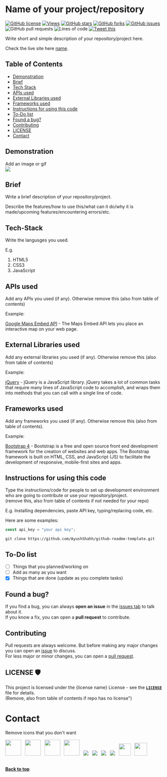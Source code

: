 # Name of your project/repository
<!-- Replace the things with your content. The things I have written are for instructions

Remove comments before commiting
-->
[![GitHub license](https://img.shields.io/github/license/github_username/repository_name?color=red&style=flat)](https://github.com/github_username/repository_name/blob/main/LICENSE)
[![Views](https://hits.seeyoufarm.com/api/count/incr/badge.svg?url=https%3A%2F%2Fgithub.com%2Fgithub_username%2Frepository_name&count_bg=%23000000&title_bg=%23555555&icon=github.svg&icon_color=%23E7E7E7&title=views&edge_flat=true)](https://hits.seeyoufarm.com)
[![GitHub stars](https://img.shields.io/github/stars/github_username/repository_name?style=flat-square)](https://github.com/github_username/repository_name/stargazers)
[![GitHub forks](https://img.shields.io/github/forks/github_username/repository_name?style=flat-square)](https://github.com/github_username/repository_name/network)
[![GitHub issues](https://img.shields.io/github/issues/github_username/repository_name?style=flat-square)](https://github.com/github_username/repository_name/issues)
![GitHub pull requests](https://img.shields.io/github/issues-pr/github_username/repository_name?color=yellow&style=flat-square)
![Lines of code](https://img.shields.io/tokei/lines/github/github_username/repository_name?label=total%20lines%20of%20code&style=flat-square)
[![Tweet this](https://img.shields.io/twitter/url?color=grey&label=Tweet%20this&logo=twitter&style=flat-square&url=https%3A%2F%2Fgithub.com%2Fgithub_username%2Frepository_name)](https://twitter.com/intent/tweet?text=Wow&url=https%3A%2F%2Fgithub.com%2Fgithub_username%2Frepository_name)

<!-- Instructions for badges:
1. Change github_username to the github username of repository owner. (case-sensitive)

2. Change repository_name to the repository for which you are writing README. (case-sensitive)

3. Remove the badges that you don't want. E.g. remove license badge if your repository doesn't have a license

4. Remove this comment before commiting changes
-->

Write short and simple description of your repository/project here.<br>

<!--
1. You can also add link to your website/project if available.
For example see below

2. Remove this comment before commiting changes
-->
Check the live site here [name](https://link-to-project.xyz).

## Table of Contents
- [Demonstration](#demonstration)
- [Brief](#brief)
- [Tech Stack](#tech-stack)
- [APIs used](#apis-used)
- [External Libraries used](#external-libraries-used)
- [Frameworks used](#frameworks-used)
- [Instructions for using this code](#instructions-for-using-this-code)
- [To-Do list](#to-do-list)
- [Found a bug?](#found-a-bug)
- [Contributing](#contributing)
- [LICENSE](#license-%EF%B8%8F)
- [Contact](#contact)

<!--
1. Remove unnecessary things from table of contents that you don't want

2. You can also add things that are not here but required for your repo/project

3. Remove this comment before commiting changes
-->

## Demonstration
Add an image or gif<br>
<img src="path/to/image-or-gif">

## Brief
Write a brief description of your repository/project.

Describe the features/how to use this/what can it do/why it is made/upcoming features/encountering errors/etc.
<!-- 
You can even make separate heading for features/upcoming features/anything you want.

You can fully customise this README

Just don't forget to add them in table of contents in their specific order.

Delete this comment before commiting changes
-->

## Tech-Stack
Write the langusges you used.

E.g.
1. HTML5
2. CSS3
3. JavaScript

## APIs used
Add any APIs you used (if any). Otherwise remove this (also from table of contents)
<!--You can replace the text with your own"-->
Example:

[Google Maps Embed API](https://developers.google.com/maps/documentation/embed/get-started) - The Maps Embed API lets you place an interactive map on your web page.

## External Libraries used
Add any external libraries you used (if any). Otherwise remove this (also from table of contents)
<!--You can replace the text with your own"-->
Example:

[jQuery](https://jquery.com/) - jQuery is a JavaScript library. jQuery takes a lot of common tasks that require many lines of JavaScript code to accomplish, and wraps them into methods that you can call with a single line of code.

## Frameworks used
Add any frameworks you used (if any). Otherwise remove this (also from table of contents).
<!--You can replace the text with your own"-->
Example:

[Bootstrap 4](https://getbootstrap.com/) - Bootstrap is a free and open source front end development framework for the creation of websites and web apps. The Bootstrap framework is built on HTML, CSS, and JavaScript (JS) to facilitate the development of responsive, mobile-first sites and apps.

## Instructions for using this code
Type the instructions/code for people to set up development environment who are going to contribute or use your repository/project.<br>
(remove this, also from table of contents if not needed for your repo)
<!--You can replace the text with your own"-->
E.g. Installing dependencies, paste API key, typing/replacing code, etc.

Here are some examples:
```javascript
const api_key = "your api key";
```
```
git clone https://github.com/AyushShahh/github-readme-template.git
```

## To-Do list
- [ ] Things that you planned/working on
- [ ] Add as many as you want
- [x] Things that are done (update as you complete tasks)

## Found a bug?
If you find a bug, you can always **open an issue** in the [issues tab](https://github.com/github_username/repository_name/issues) to talk about it.<br>
If you know a fix, you can open a **pull request** to contribute.
<!--You can replace the text with your own"-->

## Contributing
Pull requests are always welcome. But before making any major changes you can open an [issue](https://github.com/github_username/repository_name/issues) to discuss.<br>
For less major or minor changes, you can open a [pull request](https://github.com/github_username/repository_name/pulls).
<!--You can replace the text with your own"-->

## LICENSE 🛡️
This project is licensed under the {license name} License - see the **[`LICENSE`](https://github.com/github_username/repository_name/blob/main/LICENSE)** file for details.<br>
(Remove, also from table of contents if repo has no license")

# Contact
Remove icons that you don't want

<p>
<a href="https://twitter.com/{twitter_username}" target="_blank" rel="noopener noreferrer"><img src="https://img.icons8.com/plasticine/100/000000/twitter.png" width="50" /></a>
&nbsp; <a href="https://www.instagram.com/{instagram_username}/" target="_blank" rel="noopener noreferrer"><img src="https://img.icons8.com/plasticine/100/000000/instagram-new.png" width="50"/></a>
&nbsp; <a href="https://www.linkedin.com/in/{username}/" target="_blank" rel="noopener noreferrer"><img src="https://img.icons8.com/plasticine/100/000000/linkedin.png" width="50" /></a>
&nbsp; <a href="mailto:your@gmail.com" target="_blank" rel="noopener noreferrer"><img src="https://img.icons8.com/plasticine/100/000000/gmail.png"  width="50" /></a>
&nbsp; <a href="https://medium.com/@{medium_username}" target="_blank" rel="noopener noreferrer"><img src="https://img.icons8.com/color/48/000000/medium-monogram.png"/></a>
&nbsp; <a href="https://www.quora.com/profile/{link-to-your-profile}/" target="_blank" rel="noopener noreferrer"><img src="https://img.icons8.com/clouds/50/000000/quora.png"/></a>
&nbsp; <a href="https://www.clubhouse.com/@{clubhouse username}" target="_blank" rel="noopener noreferrer"><img src="https://img.icons8.com/fluent/45/000000/so-so.png"/></a>
&nbsp; <a href="https://www.discordapp.com/users/{your discord user id [not your username]}" target="_blank" rel="noopener noreferrer"><img src="https://img.icons8.com/doodle/46/000000/discord-new-logo.png"/></a>
&nbsp; <a href="https://dev.to/{your_dev.to_username}" target="_blank" rel="noopener noreferrer"><img src="https://d2fltix0v2e0sb.cloudfront.net/dev-black.png" height="38px"/></a>
&nbsp; <a href="https://hashnode.com/@{your_hashnode_username}" target="_blank" rel="noopener noreferrer"><img src="https://cdn.hashnode.com/res/hashnode/image/upload/v1611902473383/CDyAuTy75.png?auto=compress" height="40px"></a><br><br>

**[Back to top](#name-of-your-projectrepository)**

<!--
In the "back to top", type the name of the first main heading "#" in your README.

Replace spaces with a -
-->